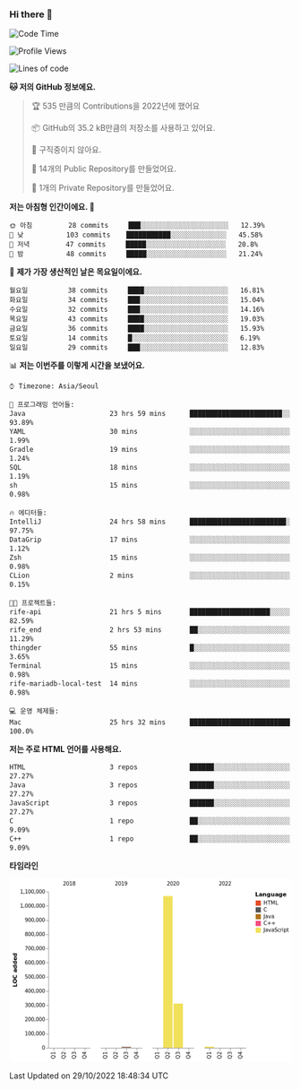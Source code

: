 ### Hi there 👋

<!--
**otm0937/otm0937** is a ✨ _special_ ✨ repository because its `README.md` (this file) appears on your GitHub profile.

Here are some ideas to get you started:

- 🔭 I’m currently working on ...
- 🌱 I’m currently learning ...
- 👯 I’m looking to collaborate on ...
- 🤔 I’m looking for help with ...
- 💬 Ask me about ...
- 📫 How to reach me: ...
- 😄 Pronouns: ...
- ⚡ Fun fact: ...
-->

  <!--START_SECTION:waka-->
![Code Time](http://img.shields.io/badge/Code%20Time-498%20hrs%204%20mins-blue)

![Profile Views](http://img.shields.io/badge/Profile%20Views-0-blue)

![Lines of code](https://img.shields.io/badge/%EC%A0%80%EB%8A%94%20%EC%97%AC%ED%83%9C%EA%B9%8C%EC%A7%80%20-1%20Million%20%EC%A4%84%EC%9D%98%20%EC%BD%94%EB%93%9C%EB%A5%BC%20%EC%9E%91%EC%84%B1%ED%96%88%EC%96%B4%EC%9A%94.-blue)

**🐱 저의 GitHub 정보에요.** 

> 🏆 535 만큼의 Contributions을 2022년에 했어요
 > 
> 📦 GitHub의 35.2 kB만큼의 저장소를 사용하고 있어요. 
 > 
> 🚫 구직중이지 않아요.
 > 
> 📜 14개의 Public Repository를 만들었어요. 
 > 
> 🔑 1개의 Private Repository를 만들었어요. 
 > 
**저는 아침형 인간이에요. 🐤** 

```text
🌞 아침         28 commits     ███░░░░░░░░░░░░░░░░░░░░░░   12.39% 
🌆 낮　         103 commits    ███████████░░░░░░░░░░░░░░   45.58% 
🌃 저녁         47 commits     █████░░░░░░░░░░░░░░░░░░░░   20.8% 
🌙 밤　         48 commits     █████░░░░░░░░░░░░░░░░░░░░   21.24%

```
📅 **제가 가장 생산적인 날은 목요일이에요.** 

```text
월요일          38 commits     ████░░░░░░░░░░░░░░░░░░░░░   16.81% 
화요일          34 commits     ███░░░░░░░░░░░░░░░░░░░░░░   15.04% 
수요일          32 commits     ███░░░░░░░░░░░░░░░░░░░░░░   14.16% 
목요일          43 commits     ████░░░░░░░░░░░░░░░░░░░░░   19.03% 
금요일          36 commits     ████░░░░░░░░░░░░░░░░░░░░░   15.93% 
토요일          14 commits     █░░░░░░░░░░░░░░░░░░░░░░░░   6.19% 
일요일          29 commits     ███░░░░░░░░░░░░░░░░░░░░░░   12.83%

```


📊 **저는 이번주를 이렇게 시간을 보냈어요.** 

```text
⌚︎ Timezone: Asia/Seoul

💬 프로그래밍 언어들: 
Java                     23 hrs 59 mins      ███████████████████████░░   93.89% 
YAML                     30 mins             ░░░░░░░░░░░░░░░░░░░░░░░░░   1.99% 
Gradle                   19 mins             ░░░░░░░░░░░░░░░░░░░░░░░░░   1.24% 
SQL                      18 mins             ░░░░░░░░░░░░░░░░░░░░░░░░░   1.19% 
sh                       15 mins             ░░░░░░░░░░░░░░░░░░░░░░░░░   0.98%

🔥 에디터들: 
IntelliJ                 24 hrs 58 mins      ████████████████████████░   97.75% 
DataGrip                 17 mins             ░░░░░░░░░░░░░░░░░░░░░░░░░   1.12% 
Zsh                      15 mins             ░░░░░░░░░░░░░░░░░░░░░░░░░   0.98% 
CLion                    2 mins              ░░░░░░░░░░░░░░░░░░░░░░░░░   0.15%

🐱‍💻 프로젝트들: 
rife-api                 21 hrs 5 mins       ████████████████████░░░░░   82.59% 
rife_end                 2 hrs 53 mins       ██░░░░░░░░░░░░░░░░░░░░░░░   11.29% 
thingder                 55 mins             █░░░░░░░░░░░░░░░░░░░░░░░░   3.65% 
Terminal                 15 mins             ░░░░░░░░░░░░░░░░░░░░░░░░░   0.98% 
rife-mariadb-local-test  14 mins             ░░░░░░░░░░░░░░░░░░░░░░░░░   0.98%

💻 운영 체제들: 
Mac                      25 hrs 32 mins      █████████████████████████   100.0%

```

**저는 주로 HTML 언어를 사용해요.** 

```text
HTML                     3 repos             ██████░░░░░░░░░░░░░░░░░░░   27.27% 
Java                     3 repos             ██████░░░░░░░░░░░░░░░░░░░   27.27% 
JavaScript               3 repos             ██████░░░░░░░░░░░░░░░░░░░   27.27% 
C                        1 repo              ██░░░░░░░░░░░░░░░░░░░░░░░   9.09% 
C++                      1 repo              ██░░░░░░░░░░░░░░░░░░░░░░░   9.09%

```


**타임라인**

![Chart not found](https://raw.githubusercontent.com/otm0937/otm0937/main/charts/bar_graph.png) 


 Last Updated on 29/10/2022 18:48:34 UTC
<!--END_SECTION:waka-->
